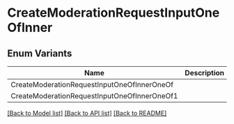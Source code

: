 # CreateModerationRequestInputOneOfInner

## Enum Variants

| Name | Description |
|---- | -----|
| CreateModerationRequestInputOneOfInnerOneOf |  |
| CreateModerationRequestInputOneOfInnerOneOf1 |  |

[[Back to Model list]](../README.md#documentation-for-models) [[Back to API list]](../README.md#documentation-for-api-endpoints) [[Back to README]](../README.md)


